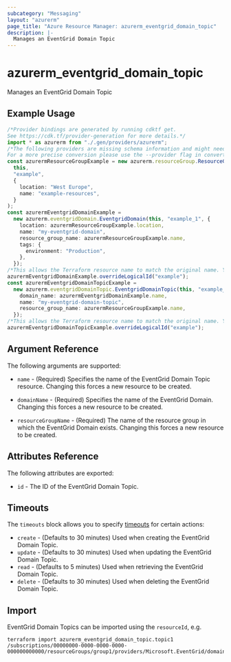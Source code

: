 ```yaml
---
subcategory: "Messaging"
layout: "azurerm"
page_title: "Azure Resource Manager: azurerm_eventgrid_domain_topic"
description: |-
  Manages an EventGrid Domain Topic
---
```


# azurerm\_eventgrid\_domain\_topic

Manages an EventGrid Domain Topic

## Example Usage

```typescript
/*Provider bindings are generated by running cdktf get.
See https://cdk.tf/provider-generation for more details.*/
import * as azurerm from "./.gen/providers/azurerm";
/*The following providers are missing schema information and might need manual adjustments to synthesize correctly: azurerm.
For a more precise conversion please use the --provider flag in convert.*/
const azurermResourceGroupExample = new azurerm.resourceGroup.ResourceGroup(
  this,
  "example",
  {
    location: "West Europe",
    name: "example-resources",
  }
);
const azurermEventgridDomainExample =
  new azurerm.eventgridDomain.EventgridDomain(this, "example_1", {
    location: azurermResourceGroupExample.location,
    name: "my-eventgrid-domain",
    resource_group_name: azurermResourceGroupExample.name,
    tags: {
      environment: "Production",
    },
  });
/*This allows the Terraform resource name to match the original name. You can remove the call if you don't need them to match.*/
azurermEventgridDomainExample.overrideLogicalId("example");
const azurermEventgridDomainTopicExample =
  new azurerm.eventgridDomainTopic.EventgridDomainTopic(this, "example_2", {
    domain_name: azurermEventgridDomainExample.name,
    name: "my-eventgrid-domain-topic",
    resource_group_name: azurermResourceGroupExample.name,
  });
/*This allows the Terraform resource name to match the original name. You can remove the call if you don't need them to match.*/
azurermEventgridDomainTopicExample.overrideLogicalId("example");

```

## Argument Reference

The following arguments are supported:

*   `name` - (Required) Specifies the name of the EventGrid Domain Topic resource. Changing this forces a new resource to be created.

*   `domainName` - (Required) Specifies the name of the EventGrid Domain. Changing this forces a new resource to be created.

*   `resourceGroupName` - (Required) The name of the resource group in which the EventGrid Domain exists. Changing this forces a new resource to be created.

## Attributes Reference

The following attributes are exported:

* `id` - The ID of the EventGrid Domain Topic.

## Timeouts

The `timeouts` block allows you to specify [timeouts](https://www.terraform.io/language/resources/syntax#operation-timeouts) for certain actions:

* `create` - (Defaults to 30 minutes) Used when creating the EventGrid Domain Topic.
* `update` - (Defaults to 30 minutes) Used when updating the EventGrid Domain Topic.
* `read` - (Defaults to 5 minutes) Used when retrieving the EventGrid Domain Topic.
* `delete` - (Defaults to 30 minutes) Used when deleting the EventGrid Domain Topic.

## Import

EventGrid Domain Topics can be imported using the `resourceId`, e.g.

```shell
terraform import azurerm_eventgrid_domain_topic.topic1 /subscriptions/00000000-0000-0000-0000-000000000000/resourceGroups/group1/providers/Microsoft.EventGrid/domains/domain1/topics/topic1
```
